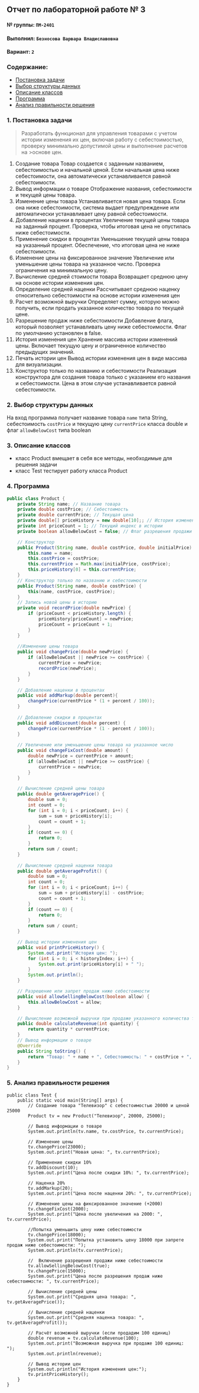 ## Отчет по лабораторной работе № 3

#### № группы: `ПМ-2401`

#### Выполнил: `Безносова Варвара Владиславовна`

#### Вариант: `2`

### Cодержание:

- [Постановка задачи](#1-постановка-задачи)
- [Выбор структуры данных](#2-выбор-структуры-данных)
- [Описание классов](#3-описание-классов)
- [Программа](#4-программа)
- [Анализ правильности решения](#5-анализ-правильности-решения)

### 1. Постановка задачи
>Разработать функционал для управления товарами с учетом истории изменения их цен,
>включая работу с себестоимостью, проверку минимально допустимой цены и выполнение расчетов на >основе цен.
1. Создание товара
Товар создается с заданным названием, себестоимостью и начальной ценой. Если
начальная цена ниже себестоимости, она автоматически устанавливается равной
себестоимости.
2. Вывод информации о товаре
Отображение названия, себестоимости и текущей цены товара.
3. Изменение цены товара
Устанавливается новая цена товара. Если она ниже себестоимости, система выдает
предупреждение или автоматически устанавливает цену равной себестоимости.
4. Добавление наценки в процентах
Увеличение текущей цены товара на заданный процент. Проверка, чтобы итоговая
цена не опустилась ниже себестоимости.
5. Применение скидки в процентах
Уменьшение текущей цены товара на указанный процент. Обеспечение, что итоговая цена не ниже себестоимости.
6. Изменение цены на фиксированное значение
Увеличение или уменьшение цены товара на указанное число. Проверка ограничения на минимальную цену.
7. Вычисление средней стоимости товара
Возвращает среднюю цену на основе истории изменения цен.
8. Определение средней наценки
Рассчитывает среднюю наценку относительно себестоимости на основе истории
изменения цен
9. Расчет возможной выручки
Определяет сумму, которую можно получить, если продать указанное количество
товара по текущей цене.
10. Разрешение продаж ниже себестоимости
Добавление флага, который позволяет устанавливать цену ниже себестоимости.
Флаг по умолчанию установлен в false.
11. История изменения цен
Хранение массива истории изменений цены. Включает текущую цену и ограниченное количество предыдущих значений.
12. Печать истории цен
Вывод истории изменения цен в виде массива для визуализации.
13. Конструктор только по названию и себестоимости
Реализация конструктора для создания товара только с указанием его названия
и себестоимости. Цена в этом случае устанавливается равной себестоимости.


### 2. Выбор структуры данных

На вход программа получает название товара `name` типа String, себестоимость `costPrice` и текущую цену `currentPrice` класса double и флаг `allowBelowCost` типа boolean

### 3. Описание классов
- класс Product вмещает в себя все методы, необходимые для решения задачи
- класс Test тестирует работу класса Product
  
### 4. Программа
```java
public class Product {
    private String name; // Название товара
    private double costPrice; // Себестоимость
    private double currentPrice; // Текущая цена
    private double[] priceHistory = new double[10];; // История изменений цен (фиксированный размер)
    private int priceCount = 1; // Текущий индекс в истории
    private boolean allowBelowCost = false; // Флаг разрешения продажи ниже себестоимости

    // Конструктор
    public Product(String name, double costPrice, double initialPrice) {
        this.name = name;
        this.costPrice = costPrice;
        this.currentPrice = Math.max(initialPrice, costPrice);
        this.priceHistory[0] = this.currentPrice;
    }
    // Конструктор только по названию и себестоимости
    public Product(String name, double costPrice) {
        this(name, costPrice, costPrice);
    }
    // Запись новой цены в историю
    private void recordPrice(double newPrice) {
        if (priceCount < priceHistory.length) {
            priceHistory[priceCount] = newPrice;
            priceCount = priceCount + 1;
        }
    }
    
    //Изменение цены товара
    public void changePrice(double newPrice) {
        if (allowBelowCost || newPrice >= costPrice) {
            currentPrice = newPrice;
            recordPrice(newPrice);
        }
    }

    // Добавление наценки в процентах
    public void addMarkup(double percent){
        changePrice(currentPrice * (1 + percent / 100));
    }
    
    // Добавление скидки в процентах
    public void addDiscount(double percent) {
        changePrice(currentPrice * (1 - percent / 100));
    }
    
    // Увеличение или уменьшение цены товара на указанное число
    public void changeFixCost(double amount) {
        double newPrice = currentPrice + amount;
        if (allowBelowCost || newPrice >= costPrice) {
            currentPrice = newPrice;
        }
    }

    // Вычисление средней цены товара
    public double getAveragePrice() {
        double sum = 0;
        int count = 0;
        for (int i = 0; i < priceCount; i++) {
            sum = sum + priceHistory[i];
            count = count + 1;
        }
        if (count == 0) {
            return 0;
        }
        return sum / count;
    }
    
    // Вычисление средней наценки товара
    public double getAverageProfit() {
        double sum = 0;
        int count = 0;
        for (int i = 0; i < priceCount; i++) {
            sum = sum + priceHistory[i] - costPrice;
            count = count + 1;
        }
        if (count == 0) {
            return 0;
        }
        return sum / count;
    }

    // Вывод истории изменения цен
    public void printPriceHistory() {
        System.out.print("История цен: ");
        for (int i = 0; i < historyIndex; i++) {
            System.out.print(priceHistory[i] + " ");
        }
        System.out.println();
    }

    // Разрешение или запрет продаж ниже себестоимости
    public void allowSellingBelowCost(boolean allow) {
        this.allowBelowCost = allow;
    }

    // Вычисление возможной выручки при продаже указанного количества товара
    public double calculateRevenue(int quantity) {
        return quantity * currentPrice;
    }
    // Вывод информации о товаре
    @Override
    public String toString() {
        return "Товар: " + name + ", Себестоимость: " + costPrice + ", Текущая цена: " + currentPrice;
    }
}
```
### 5. Анализ правильности решения
```
public class Test {
    public static void main(String[] args) {
        // Создание товара "Телевизор" с себестоимостью 20000 и ценой 25000
        Product tv = new Product("Телевизор", 20000, 25000);

        // Вывод информации о товаре
        System.out.println(tv.name, tv.costPrice, tv.currentPrice);

        // Изменение цены
        tv.changePrice(23000);
        System.out.print("Новая цена: ", tv.currentPrice);

        // Применение скидки 10%
        tv.addDiscount(10);
        System.out.print("Цена после скидки 10%: ", tv.currentPrice);
        
        // Наценка 20%
        tv.addMarkup(20);
        System.out.print("Цена после наценки 20%: ", tv.currentPrice);

        // Изменение цены на фиксированное значение (+2000)
        tv.changeFixCost(2000);
        System.out.print("Цена после увеличения на 2000: ", tv.currentPrice);
        
        //Попытка уменьшить цену ниже себестоимости
        tv.changePrice(18000);
        System.out.print("Попытка установить цену 18000 при запрете продаж ниже себестоимости: ");
        System.out.println(tv.currentPrice);

        //  Включение разрешения продажи ниже себестоимости 
        tv.allowSellingBelowCost(true);
        tv.changePrice(15000);
        System.out.print("Цена после разрешения продаж ниже себестоимости: ", tv.currentPrice);

        // Вычисление средней цены
        System.out.print("Средняя цена товара: ", tv.getAveragePrice());
        
        // Вычисление средней наценки
        System.out.print("Средняя наценка товара: ", tv.getAverageProfit());

        // Расчёт возможной выручки (если продадим 100 единиц)
        double revenue = tv.calculateRevenue(100);
        System.out.print("Возможная выручка при продаже 100 единиц: ");
        System.out.println(revenue);

        // Вывод истории цен
        System.out.println("История изменения цен:");
        tv.printPriceHistory();
    }
}
```
